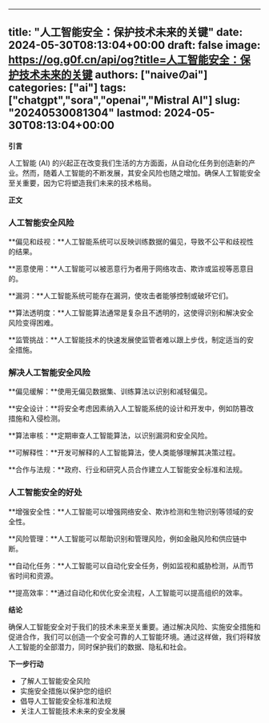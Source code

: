 
---
title: "人工智能安全：保护技术未来的关键"
date: 2024-05-30T08:13:04+00:00
draft: false
image: https://og.g0f.cn/api/og?title=人工智能安全：保护技术未来的关键
authors: ["naiveのai"]
categories: ["ai"]
tags: ["chatgpt","sora","openai","Mistral AI"]
slug: "20240530081304"
lastmod: 2024-05-30T08:13:04+00:00
---
**引言**

人工智能 (AI) 的兴起正在改变我们生活的方方面面，从自动化任务到创造新的产业。然而，随着人工智能的不断发展，其安全风险也随之增加。确保人工智能安全至关重要，因为它将塑造我们未来的技术格局。

**正文**

### 人工智能安全风险

**偏见和歧视：**人工智能系统可以反映训练数据的偏见，导致不公平和歧视性的结果。

**恶意使用：**人工智能可以被恶意行为者用于网络攻击、欺诈或监视等恶意目的。

**漏洞：**人工智能系统可能存在漏洞，使攻击者能够控制或破坏它们。

**算法透明度：**人工智能算法通常是复杂且不透明的，这使得识别和解决安全风险变得困难。

**监管挑战：**人工智能技术的快速发展使监管者难以跟上步伐，制定适当的安全措施。

### 解决人工智能安全风险

**偏见缓解：**使用无偏见数据集、训练算法以识别和减轻偏见。

**安全设计：**将安全考虑因素纳入人工智能系统的设计和开发中，例如防篡改措施和入侵检测。

**算法审核：**定期审查人工智能算法，以识别漏洞和安全风险。

**可解释性：**开发可解释的人工智能算法，使人类能够理解其决策过程。

**合作与法规：**政府、行业和研究人员合作建立人工智能安全标准和法规。

### 人工智能安全的好处

**增强安全性：**人工智能可以增强网络安全、欺诈检测和生物识别等领域的安全性。

**风险管理：**人工智能可以帮助识别和管理风险，例如金融风险和供应链中断。

**自动化任务：**人工智能可以自动化安全任务，例如监视和威胁检测，从而节省时间和资源。

**提高效率：**通过自动化和优化安全流程，人工智能可以提高组织的效率。

**结论**

确保人工智能安全对于我们的技术未来至关重要。通过解决风险、实施安全措施和促进合作，我们可以创造一个安全可靠的人工智能环境。通过这样做，我们将释放人工智能的全部潜力，同时保护我们的数据、隐私和社会。

**下一步行动**

* 了解人工智能安全风险
* 实施安全措施以保护您的组织
* 倡导人工智能安全标准和法规
* 关注人工智能技术未来的安全发展